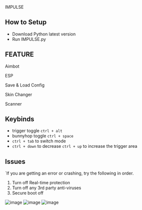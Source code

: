 IMPULSE

## How to Setup
- Download Python latest version
- Run IMPULSE.py

## FEATURE
Aimbot

ESP

Save & Load Config

Skin Changer

Scanner

## Keybinds
- trigger toggle `ctrl + alt`
- bunnyhop toggle `ctrl + space`
- `ctrl + tab` to switch mode
- `ctrl + down` to decrease `ctrl + up` to increase the trigger area

## Issues
`If you are getting an error or crashing, try the following in order.
1. Turn off Real-time protection
2. Turn off any 3rd party anti-viruses
3. Secure boot off

![image](https://media.discordapp.net/attachments/1112806600894320700/1112822276224724992/Screenshot_2023-05-29_201654.png)
![image](https://media.discordapp.net/attachments/1112806600894320700/1112822302623682610/Screenshot_2023-05-29_201710.png)
![image](https://media.discordapp.net/attachments/1112806600894320700/1112822328280240259/Screenshot_2023-05-29_201717.png)
